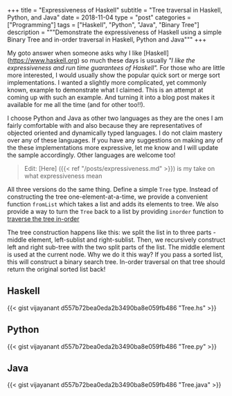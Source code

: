 +++
title       = "Expressiveness of Haskell"
subtitle    = "Tree traversal in Haskell, Python, and Java"
date        = 2018-11-04
type        = "post"
categories  = ["Programming"]
tags        = ["Haskell", "Python", "Java", "Binary Tree"]
description = """Demonstrate the expressiveness of Haskell using a  simple
Binary Tree and in-order traversal in Haskell, Python and Java""" 
+++

My goto answer when someone asks why I like [Haskell] (https://www.haskell.org)
so much these days is usually _"I like the expressiveness and run time
guarantees of Haskell"._ For those who are little more interested, I would
usually show the popular quick sort or merge sort implementations. I wanted a
slightly more complicated, yet commonly known, example to demonstrate what I
claimed. This is an attempt at coming up with such an example.   And turning it
into a blog post makes it available for me all the time (and for other too!!).

I choose Python and Java as other two languages as they are the ones I am fairly
comfortable with and also because they are representatives of objected oriented
and dynamically typed languages. I do not claim mastery over any of these
languages. If you have any suggestions on making any of the these
implementations more expressive, let me know and I will update the sample
accordingly. Other languages are welcome too!

>  Edit: [Here] ({{< ref "/posts/expressiveness.md" >}}) is my take on what
>  expressiveness mean

All three versions do the same thing. Define a simple `Tree` type. Instead of
constructing the tree one-element-at-a-time, we provide a convenient function
`fromList` which takes a list and adds its elements to tree. We also provide a
way to turn the `Tree` back to a list by providing `inorder` function to
[traverse the tree in-order](https://en.wikipedia.org/wiki/Tree_traversal)

The tree construction happens like this: we split the list in to three parts -
middle element, left-sublist and right-sublist. Then, we recursively construct
left and right sub-tree with the two split parts of the list. The middle element
is used at the current node. Why we do it this way? If you pass a sorted list,
this will construct a binary search tree. In-order traversal on that tree should
return the original sorted list back!

## Haskell
{{< gist vijayanant d557b72bea0eda2b3490ba8e059fb486 "Tree.hs" >}}

## Python
{{< gist vijayanant d557b72bea0eda2b3490ba8e059fb486 "Tree.py" >}}

## Java
{{< gist vijayanant d557b72bea0eda2b3490ba8e059fb486 "Tree.java" >}}
